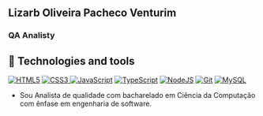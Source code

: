 ## Lizarb Oliveira Pacheco Venturim

### QA Analisty

## 🔧 Technologies and tools
<a href="https://developer.mozilla.org/en-US/docs/Glossary/HTML5"><img alt="HTML5" src="https://img.shields.io/badge/html5%20-%23E34F26.svg?&style=for-the-badge&logo=html5&logoColor=white"/></a> <a href="https://developer.mozilla.org/en-US/docs/Web/CSS"> <img alt="CSS3" src="https://img.shields.io/badge/css3%20-%231572B6.svg?&style=for-the-badge&logo=css3&logoColor=white"/> </a>
<a href="https://developer.mozilla.org/en-US/docs/Web/JavaScript"><img alt="JavaScript" src="https://img.shields.io/badge/javascript%20-%23323330.svg?&style=for-the-badge&logo=javascript&logoColor=%23F7DF1E"/></a> 
<a href="https://www.typescriptlang.org/"><img alt="TypeScript" src="https://img.shields.io/badge/typescript%20-%23007ACC.svg?&style=for-the-badge&logo=typescript&logoColor=white"/></a> 
<a href="https://nodejs.org/en/about/"><img alt="NodeJS" src="https://img.shields.io/badge/Node.js-339933?style=for-the-badge&logo=nodedotjs&logoColor=white"/></a>
<a href="https://git-scm.com/"><img alt="Git" src="https://img.shields.io/badge/git%20-%23F05033.svg?&style=for-the-badge&logo=git&logoColor=white"/></a>
<a href="https://www.mysql.com/"><img alt="MySQL" src="https://img.shields.io/badge/MySQL-00000F?style=for-the-badge&logo=mysql&logoColor=white"/></a>

- Sou Analista de qualidade com bacharelado em Ciência da Computação com ênfase em engenharia de software.

